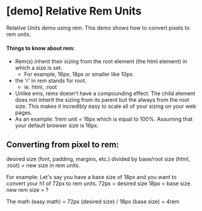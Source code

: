 # [demo] Relative Rem Units

Relative Units demo using rem. This demo shows how to convert pixels to rem units.

#### Things to know about rem:

- Rem(s) inherit their sizing from the root element (the html element) in which a size is set. 
  -   For example, 16px, 18px or smaller like 10px.
- the 'r' in rem stands for root.
  -   ie. html, :root
-   Unlike ems, rems doesn't have a compounding effect. The child element does not inherit the sizing from its parent but the always from the root size. This makes it incredibly easy to scale all of your sizing on your web pages.
-   As an example: 1rem unit = 16px which is equal to 100%. Assuming that your default browser size is 16px.

## Converting from pixel to rem:

desired size (font, padding, margins, etc.) divided by base/root size (html, :root) = new size in rem units.

For example: Let's say you have a base size of 18px and you want to convert your h1 of 72px to rem units. 
72px = desired size
18px = base size.
new rem size = ?

The math (easy math) = 72px (desired size) / 18px (base size) = 4rem

